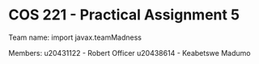# COS 221 - Practical Assignment 5
Team name: import javax.teamMadness

Members:
u20431122 - Robert Officer
u20438614 - Keabetswe Madumo 
